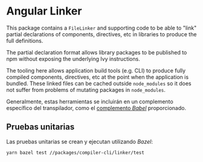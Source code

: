 # Angular Linker

This package contains a `FileLinker` and supporting code to be able to "link" partial declarations of components, directives, etc in libraries to produce the full definitions.

The partial declaration format allows library packages to be published to npm without exposing the underlying Ivy instructions.

The tooling here allows application build tools (e.g. CLI) to produce fully compiled components, directives, etc at the point when the application is bundled.
These linked files can be cached outside `node_modules` so it does not suffer from problems of mutating packages in `node_modules`.

Generalmente, estas herramientas se incluirán en un complemento específico del transpilador, como el [complemento *Babel*](./babel) proporcionado.

## Pruebas unitarias

Las pruebas unitarias se crean y ejecutan utilizando *Bazel*:

```bash
yarn bazel test //packages/compiler-cli/linker/test
```
